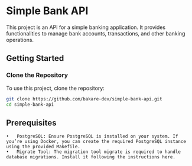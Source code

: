# Simple Bank API

This project is an API for a simple banking application. It provides functionalities to manage bank accounts, transactions, and other banking operations.

## Getting Started

### Clone the Repository

To use this project, clone the repository:

```bash
git clone https://github.com/bakare-dev/simple-bank-api.git
cd simple-bank-api
```

## Prerequisites

    •	PostgreSQL: Ensure PostgreSQL is installed on your system. If you’re using Docker, you can create the required PostgreSQL instance using the provided Makefile.
    •	Migrate Tool: The migration tool migrate is required to handle database migrations. Install it following the instructions here.
